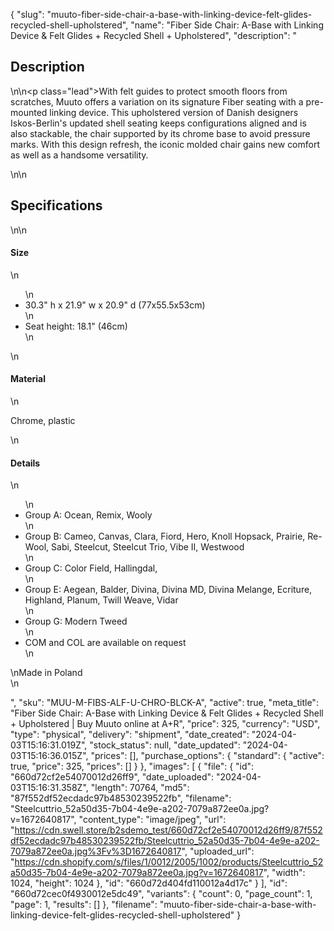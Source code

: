 {
  "slug": "muuto-fiber-side-chair-a-base-with-linking-device-felt-glides-recycled-shell-upholstered",
  "name": "Fiber Side Chair: A-Base with Linking Device & Felt Glides + Recycled Shell + Upholstered",
  "description": "<h2>Description</h2>\n<!-- split -->\n<p class=\"lead\">With felt guides to protect smooth floors from scratches, Muuto offers a variation on its signature Fiber seating with a pre-mounted linking device. This upholstered version of Danish designers Iskos-Berlin's updated shell seating keeps configurations aligned and is also stackable, the chair supported by its chrome base to avoid pressure marks. With this design refresh, the iconic molded chair gains new comfort as well as a handsome versatility.</p>\n<!-- split -->\n<h2>Specifications</h2>\n<!-- split -->\n<h4>Size</h4>\n<ul>\n<li>30.3\" h x 21.9\" w x 20.9\" d (77x55.5x53cm)</li>\n<li>Seat height: 18.1\" (46cm)</li>\n</ul>\n<h4>Material</h4>\n<p>Chrome, plastic</p>\n<h4>Details</h4>\n<ul>\n<li>Group A: Ocean, Remix, Wooly</li>\n<li>Group B: Cameo, Canvas, Clara, Fiord, Hero, Knoll Hopsack, Prairie, Re-Wool, Sabi, Steelcut, Steelcut Trio, Vibe II, Westwood</li>\n<li>Group C: Color Field, Hallingdal,</li>\n<li>Group E: Aegean, Balder, Divina, Divina MD, Divina Melange, Ecriture, Highland, Planum, Twill Weave, Vidar</li>\n<li>Group G: Modern Tweed</li>\n<li>COM and COL are available on request</li>\n</ul>\nMade in Poland<br>\n<ul></ul>",
  "sku": "MUU-M-FIBS-ALF-U-CHRO-BLCK-A",
  "active": true,
  "meta_title": "Fiber Side Chair: A-Base with Linking Device & Felt Glides + Recycled Shell + Upholstered | Buy Muuto online at A+R",
  "price": 325,
  "currency": "USD",
  "type": "physical",
  "delivery": "shipment",
  "date_created": "2024-04-03T15:16:31.019Z",
  "stock_status": null,
  "date_updated": "2024-04-03T15:16:36.015Z",
  "prices": [],
  "purchase_options": {
    "standard": {
      "active": true,
      "price": 325,
      "prices": []
    }
  },
  "images": [
    {
      "file": {
        "id": "660d72cf2e54070012d26ff9",
        "date_uploaded": "2024-04-03T15:16:31.358Z",
        "length": 70764,
        "md5": "87f552df52ecdadc97b48530239522fb",
        "filename": "Steelcuttrio_52a50d35-7b04-4e9e-a202-7079a872ee0a.jpg?v=1672640817",
        "content_type": "image/jpeg",
        "url": "https://cdn.swell.store/b2sdemo_test/660d72cf2e54070012d26ff9/87f552df52ecdadc97b48530239522fb/Steelcuttrio_52a50d35-7b04-4e9e-a202-7079a872ee0a.jpg%3Fv%3D1672640817",
        "uploaded_url": "https://cdn.shopify.com/s/files/1/0012/2005/1002/products/Steelcuttrio_52a50d35-7b04-4e9e-a202-7079a872ee0a.jpg?v=1672640817",
        "width": 1024,
        "height": 1024
      },
      "id": "660d72d404fd110012a4d17c"
    }
  ],
  "id": "660d72cec0f4930012e5dc49",
  "variants": {
    "count": 0,
    "page_count": 1,
    "page": 1,
    "results": []
  },
  "filename": "muuto-fiber-side-chair-a-base-with-linking-device-felt-glides-recycled-shell-upholstered"
}